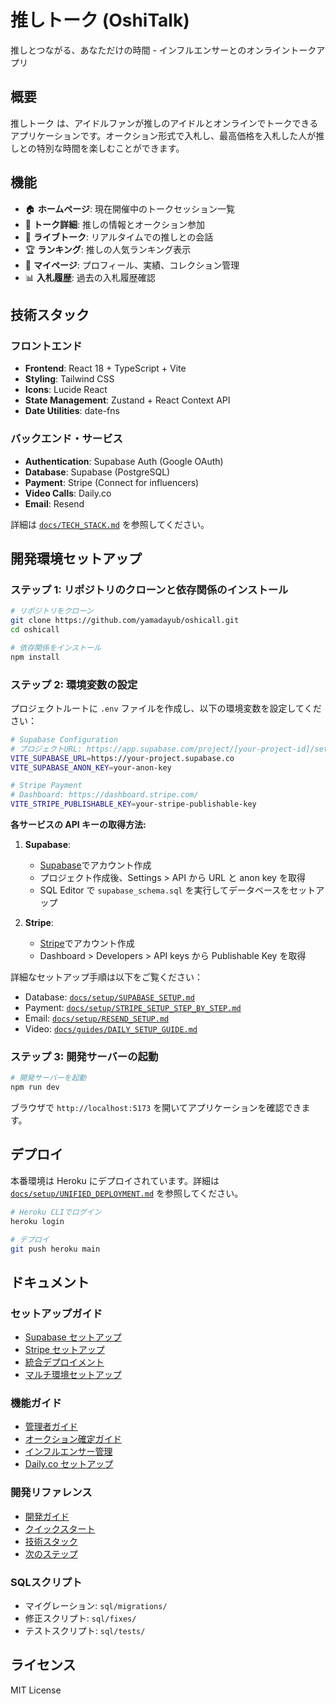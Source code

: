 # 推しトーク (OshiTalk)

推しとつながる、あなただけの時間 - インフルエンサーとのオンライントークアプリ

## 概要

推しトーク は、アイドルファンが推しのアイドルとオンラインでトークできるアプリケーションです。オークション形式で入札し、最高価格を入札した人が推しとの特別な時間を楽しむことができます。

## 機能

- 🏠 **ホームページ**: 現在開催中のトークセッション一覧
- 💬 **トーク詳細**: 推しの情報とオークション参加
- 🎥 **ライブトーク**: リアルタイムでの推しとの会話
- 🏆 **ランキング**: 推しの人気ランキング表示
- 👤 **マイページ**: プロフィール、実績、コレクション管理
- 📊 **入札履歴**: 過去の入札履歴確認

## 技術スタック

### フロントエンド

- **Frontend**: React 18 + TypeScript + Vite
- **Styling**: Tailwind CSS
- **Icons**: Lucide React
- **State Management**: Zustand + React Context API
- **Date Utilities**: date-fns

### バックエンド・サービス

- **Authentication**: Supabase Auth (Google OAuth)
- **Database**: Supabase (PostgreSQL)
- **Payment**: Stripe (Connect for influencers)
- **Video Calls**: Daily.co
- **Email**: Resend

詳細は [`docs/TECH_STACK.md`](./docs/TECH_STACK.md) を参照してください。

## 開発環境セットアップ

### ステップ 1: リポジトリのクローンと依存関係のインストール

```bash
# リポジトリをクローン
git clone https://github.com/yamadayub/oshicall.git
cd oshicall

# 依存関係をインストール
npm install
```

### ステップ 2: 環境変数の設定

プロジェクトルートに `.env` ファイルを作成し、以下の環境変数を設定してください：

```bash
# Supabase Configuration
# プロジェクトURL: https://app.supabase.com/project/[your-project-id]/settings/api
VITE_SUPABASE_URL=https://your-project.supabase.co
VITE_SUPABASE_ANON_KEY=your-anon-key

# Stripe Payment
# Dashboard: https://dashboard.stripe.com/
VITE_STRIPE_PUBLISHABLE_KEY=your-stripe-publishable-key
```

**各サービスの API キーの取得方法:**

1. **Supabase**:

   - [Supabase](https://supabase.com/)でアカウント作成
   - プロジェクト作成後、Settings > API から URL と anon key を取得
   - SQL Editor で `supabase_schema.sql` を実行してデータベースをセットアップ

2. **Stripe**:
   - [Stripe](https://stripe.com/)でアカウント作成
   - Dashboard > Developers > API keys から Publishable Key を取得

詳細なセットアップ手順は以下をご覧ください：
- Database: [`docs/setup/SUPABASE_SETUP.md`](./docs/setup/SUPABASE_SETUP.md)
- Payment: [`docs/setup/STRIPE_SETUP_STEP_BY_STEP.md`](./docs/setup/STRIPE_SETUP_STEP_BY_STEP.md)
- Email: [`docs/setup/RESEND_SETUP.md`](./docs/setup/RESEND_SETUP.md)
- Video: [`docs/guides/DAILY_SETUP_GUIDE.md`](./docs/guides/DAILY_SETUP_GUIDE.md)

### ステップ 3: 開発サーバーの起動

```bash
# 開発サーバーを起動
npm run dev
```

ブラウザで `http://localhost:5173` を開いてアプリケーションを確認できます。

## デプロイ

本番環境は Heroku にデプロイされています。詳細は [`docs/setup/UNIFIED_DEPLOYMENT.md`](./docs/setup/UNIFIED_DEPLOYMENT.md) を参照してください。

```bash
# Heroku CLIでログイン
heroku login

# デプロイ
git push heroku main
```

## ドキュメント

### セットアップガイド
- [Supabase セットアップ](./docs/setup/SUPABASE_SETUP.md)
- [Stripe セットアップ](./docs/setup/STRIPE_SETUP_STEP_BY_STEP.md)
- [統合デプロイメント](./docs/setup/UNIFIED_DEPLOYMENT.md)
- [マルチ環境セットアップ](./docs/setup/MULTI_ENVIRONMENT_SETUP.md)

### 機能ガイド
- [管理者ガイド](./docs/guides/ADMIN_GUIDE.md)
- [オークション確定ガイド](./docs/guides/AUCTION_FINALIZATION_GUIDE.md)
- [インフルエンサー管理](./docs/guides/INFLUENCER_MANAGEMENT.md)
- [Daily.co セットアップ](./docs/guides/DAILY_SETUP_GUIDE.md)

### 開発リファレンス
- [開発ガイド](./docs/DEVELOPMENT.md)
- [クイックスタート](./docs/QUICK_START.md)
- [技術スタック](./docs/TECH_STACK.md)
- [次のステップ](./docs/NEXT_STEPS.md)

### SQLスクリプト
- マイグレーション: `sql/migrations/`
- 修正スクリプト: `sql/fixes/`
- テストスクリプト: `sql/tests/`

## ライセンス

MIT License
